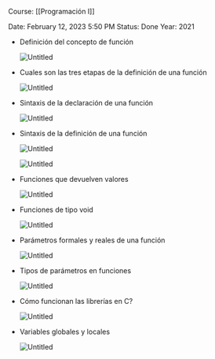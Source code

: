 Course: [[Programación I]]

Date: February 12, 2023 5:50 PM
Status: Done
Year: 2021

- Definición del concepto de función
    
    ![Untitled](Images/Funciones%20o%20subprogramas%20en%20C/Untitled.png)
    
- Cuales son las tres etapas de la definición de una función
    
    ![Untitled](Images/Funciones%20o%20subprogramas%20en%20C/Untitled%201.png)
    
- Sintaxis de la declaración de una función
    
    ![Untitled](Images/Funciones%20o%20subprogramas%20en%20C/Untitled%202.png)
    
- Sintaxis de la definición de una función
    
    ![Untitled](Images/Funciones%20o%20subprogramas%20en%20C/Untitled%203.png)
    
    ![Untitled](Images/Funciones%20o%20subprogramas%20en%20C/Untitled%204.png)
    
- Funciones que devuelven valores
    
    ![Untitled](Images/Funciones%20o%20subprogramas%20en%20C/Untitled%205.png)
    
- Funciones de tipo void
    
    ![Untitled](Images/Funciones%20o%20subprogramas%20en%20C/Untitled%206.png)
    
- Parámetros formales y reales de una función
    
    ![Untitled](Images/Funciones%20o%20subprogramas%20en%20C/Untitled%207.png)
    
- Tipos de parámetros en funciones
    
    ![Untitled](Images/Funciones%20o%20subprogramas%20en%20C/Untitled%208.png)
    
- Cómo funcionan las librerías en C?
    
    ![Untitled](Images/Funciones%20o%20subprogramas%20en%20C/Untitled%209.png)
    
- Variables globales y locales
    
    ![Untitled](Images/Funciones%20o%20subprogramas%20en%20C/Untitled%2010.png)